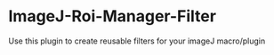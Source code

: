 # ImageJ-Roi-Manager-Filter
Use this plugin to create reusable filters for your imageJ macro/plugin
